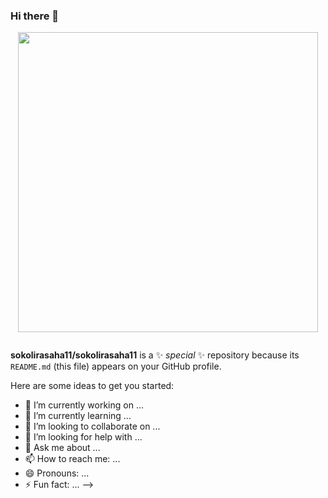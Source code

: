 ### Hi there 👋
<div id="header" align="center">
  <img src="https://media4.giphy.com/media/iIqmM5tTjmpOB9mpbn/giphy.gif?cid=ecf05e47esm9hul9d8v1svt0yn14gcx7jnk2elawjzs7llgv&rid=giphy.gif&ct=g" width="480" />
  <p><img src="https://komarev.com/ghpvc/?username=sokolirasaha11&style=flat-square&color=blue" alt=""/>
</div>
  
**sokolirasaha11/sokolirasaha11** is a ✨ _special_ ✨ repository because its `README.md` (this file) appears on your GitHub profile.

Here are some ideas to get you started:

- 🔭 I’m currently working on ...
- 🌱 I’m currently learning ...
- 👯 I’m looking to collaborate on ...
- 🤔 I’m looking for help with ...
- 💬 Ask me about ...
- 📫 How to reach me: ...
- 😄 Pronouns: ...
- ⚡ Fun fact: ...
-->
